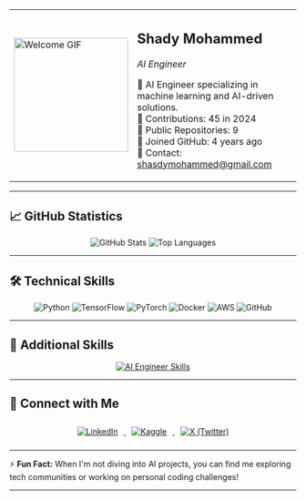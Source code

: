 <div align="center">
  <table>
    <tr>
      <td>
        <img src="https://media.giphy.com/media/3o7btPCcdNniyf0ArS/giphy.gif" alt="Welcome GIF" width="200"/>
      </td>
      <td>
        <h2>Shady Mohammed</h2>
        <p><em>AI Engineer</em></p>
        <p>
          🔹 AI Engineer specializing in machine learning and AI-driven solutions.<br>
          🔹 Contributions: 45 in 2024<br>
          🔹 Public Repositories: 9<br>
          🔹 Joined GitHub: 4 years ago<br>
          🔹 Contact: <a href="mailto:shasdymohammed@gmail.com">shasdymohammed@gmail.com</a>
        </p>
      </td>
    </tr>
  </table>
</div>

---

## 📈 GitHub Statistics

<div align="center">
  <img src="https://github-readme-stats.vercel.app/api?username=shady-mo20&show_icons=true&theme=radical" alt="GitHub Stats" />
  <img src="https://github-readme-stats.vercel.app/api/top-langs/?username=shady-mo20&layout=compact&theme=radical" alt="Top Languages" />
</div>

---

## 🛠️ Technical Skills

<div align="center">
  <img src="https://img.shields.io/badge/Python-3670A0?style=for-the-badge&logo=python&logoColor=ffdd54" alt="Python" />
  <img src="https://img.shields.io/badge/TensorFlow-FF6F00?style=for-the-badge&logo=tensorflow&logoColor=white" alt="TensorFlow" />
  <img src="https://img.shields.io/badge/PyTorch-EE4C2C?style=for-the-badge&logo=pytorch&logoColor=white" alt="PyTorch" />
  <img src="https://img.shields.io/badge/Docker-2496ED?style=for-the-badge&logo=docker&logoColor=white" alt="Docker" />
  <img src="https://img.shields.io/badge/AWS-232F3E?style=for-the-badge&logo=amazon-aws&logoColor=white" alt="AWS" />
  <img src="https://img.shields.io/badge/GitHub-181717?style=for-the-badge&logo=github&logoColor=white" alt="GitHub" />
</div>

---

## 🚀 Additional Skills

<div align="center">
  <a href="https://skillicons.dev">
    <img src="https://skillicons.dev/icons?i=python,tensorflow,pytorch,docker,kubernetes,aws,gcp,linux,r,cpp,java,scala,git,github,flask,fastapi,mongodb,redis" alt="AI Engineer Skills" />
  </a>
</div>

---

## 🔗 Connect with Me

<div align="center">
  <a href="https://www.linkedin.com/in/engshady-mohamed-842b93173/" target="_blank">
    <img src="https://img.icons8.com/color/48/000000/linkedin.png" alt="LinkedIn" style="margin: 10px;" />
  </a>
  <a href="https://www.kaggle.com/shadymohammed205/code" target="_blank">
    <img src="https://img.icons8.com/windows/50/1A73E8/kaggle.png" alt="Kaggle" style="margin: 10px;" />
  </a>
  <a href="https://x.com/shady_en102" target="_blank">
    <img src="https://img.icons8.com/color/48/000000/twitter--v1.png" alt="X (Twitter)" style="margin: 10px;" />
  </a>
</div>

---

⚡ **Fun Fact:** When I'm not diving into AI projects, you can find me exploring tech communities or working on personal coding challenges!

---
